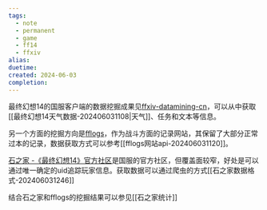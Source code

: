 ```yaml
---
tags: 
  - note
  - permanent
  - game
  - ff14
  - ffxiv
alias:
duetime: 
created: 2024-06-03
completion:
---
```


最终幻想14的国服客户端的数据挖掘成果见[ffxiv-datamining-cn](https://github.com/thewakingsands/ffxiv-datamining-cn/tree/dc45aacd68d2a2f7168078d020b40df13886279a)，可以从中获取[[最终幻想14天气数据-202406031108|天气]]、任务和文本等信息。

另一个方面的挖掘方向是[fflogs](https://cn.fflogs.com)，作为战斗方面的记录网站，其保留了大部分正常过本的记录，数据获取方式可以参考[[fflogs网站api-202406031120]]。

[石之家 -《最终幻想14》官方社区](https://ff14risingstones.web.sdo.com/pc/index.html#/post)是国服的官方社区，但覆盖面较窄，好处是可以通过唯一确定的uid追踪玩家信息。获取数据可以通过爬虫的方式[[石之家数据格式-202406031246]]

结合石之家和fflogs的挖掘结果可以参见[[石之家统计]]
